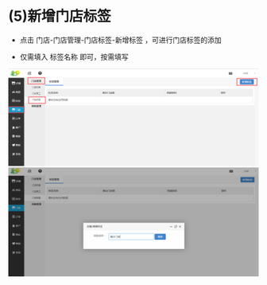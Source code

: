 # (5)新增门店标签

*   点击 门店-门店管理-门店标签-新增标签 ，可进行门店标签的添加

*   仅需填入 标签名称 即可，按需填写

![](images/tag1.jpg)
![](images/tag2.jpg)

